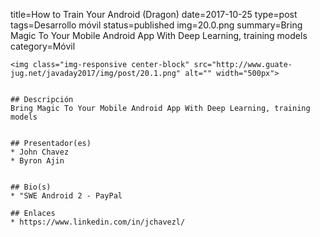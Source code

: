 title=How to Train Your Android (Dragon)
date=2017-10-25
type=post
tags=Desarrollo móvil
status=published
img=20.0.png
summary=Bring Magic To Your Mobile Android App With Deep Learning, training models
category=Móvil
~~~~~~
<img class="img-responsive center-block" src="http://www.guate-jug.net/javaday2017/img/post/20.1.png" alt="" width="500px">


## Descripción
Bring Magic To Your Mobile Android App With Deep Learning, training models


## Presentador(es)
* John Chavez
* Byron Ajin


## Bio(s)
* "SWE Android 2 - PayPal

## Enlaces
* https://www.linkedin.com/in/jchavezl/
